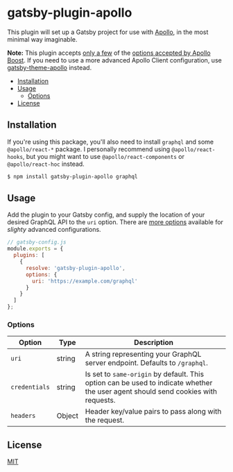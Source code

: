 # gatsby-plugin-apollo

This plugin will set up a Gatsby project for use with [Apollo](https://www.apollographql.com/docs/react/), in the most minimal way imaginable.

**Note:** This plugin accepts [only a few](#options) of the [options accepted by Apollo Boost](https://www.apollographql.com/docs/react/essentials/get-started/#apollo-boost). If you need to use a more advanced Apollo Client configuration, use [gatsby-theme-apollo](https://github.com/apollographql/gatsby-theme-apollo) instead.

- [Installation](#installation)
- [Usage](#usage)
  - [Options](#options)
- [License](#license)

## Installation

If you're using this package, you'll also need to install `graphql` and some `@apollo/react-*` package. I personally recommend using `@apollo/react-hooks`, but you might want to use `@apollo/react-components` or `@apollo/react-hoc` instead.

```bash
$ npm install gatsby-plugin-apollo graphql
```

## Usage

Add the plugin to your Gatsby config, and supply the location of your desired GraphQL API to the `uri` option. There are [more options](#options) available for _slighty_ advanced configurations.

```js
// gatsby-config.js
module.exports = {
  plugins: [
    {
      resolve: 'gatsby-plugin-apollo',
      options: {
        uri: 'https://example.com/graphql'
      }
    }
  ]
};
```

### Options

| Option | Type | Description|
| - | - | - |
| `uri` | string | A string representing your GraphQL server endpoint. Defaults to `/graphql`. |
| `credentials` | string | Is set to `same-origin` by default. This option can be used to indicate whether the user agent should send cookies with requests. |
| `headers` | Object | Header key/value pairs to pass along with the request. |

## License

[MIT](LICENSE)
